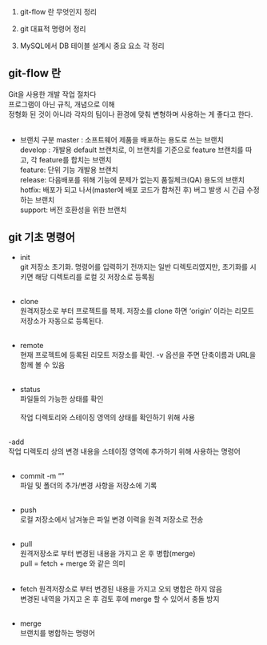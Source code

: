 1) git-flow 란 무엇인지 정리
2) git 대표적 명령어 정리

3) MySQL에서 DB 테이블 설계시 중요 요소 각 정리

## git-flow 란
Git을 사용한 개발 작업 절차다<br> 프로그램이 아닌 규칙, 개념으로 이해<br> 정형화 된 것이 아니라 각자의 팀이나 환경에 맞춰 변형하며 사용하는 게 좋다고 한다.<br><br>

- 브랜치 구분
master : 소프트웨어 제품을 배포하는 용도로 쓰는 브랜치<br>
develop : 개발용 default 브랜치로, 이 브랜치를 기준으로 feature 브랜치를 따고, 각 feature를 합치는 브랜치<br>
feature: 단위 기능 개발용 브랜치<br>
release: 다음배포를 위해 기능에 문제가 없는지 품질체크(QA) 용도의 브랜치<br>
hotfix: 배포가 되고 나서(master에 배포 코드가 합쳐진 후) 버그 발생 시 긴급 수정하는 브랜치<br>
support: 버전 호환성을 위한 브랜치<br>

## git 기초 명령어

- init<br>
git 저장소 초기화. 명령어를 입력하기 전까지는 일반 디렉토리였지만, 초기화를 시키면 해당 디렉토리를 로컬 깃 저장소로 등록됨<br><br>
 
- clone<br>
원격저장소로 부터 프로젝트를 복제. 저장소를 clone 하면 ‘origin’ 이라는 리모트 저장소가 자동으로 등록된다.<br><br>
 
- remote<br>
현재 프로젝트에 등록된 리모트 저장소를 확인. -v 옵션을 주면 단축이름과 URL을 함께 볼 수 있음<br><br>
 
- status<br>
파일들의 가능한 상태를 확인<br><br> 작업 디렉토리와 스테이징 영역의 상태를 확인하기 위해 사용<br><br>

-add<br>
작업 디렉토리 상의 변경 내용을 스테이징 영역에 추가하기 위해 사용하는 명령어<br><br>

- commit -m “”<br>
파일 및 폴더의 추가/변경 사항을 저장소에 기록<br><br>
 
- push <br>
로컬 저장소에서 남겨놓은 파일 변경 이력을 원격 저장소로 전송<br><br>
 
- pull<br>
원격저장소로 부터 변경된 내용을 가지고 온 후 병합(merge)<br>
pull = fetch + merge 와 같은 의미<br><br>

- fetch
원격저장소로 부터 변경된 내용을 가지고 오되 병합은 하지 않음<br>
변경된 내역을 가지고 온 후 검토 후에 merge 할 수 있어서 충돌 방지<br><br>
 
- merge<br>
브랜치를 병합하는 명령어<br><br>

